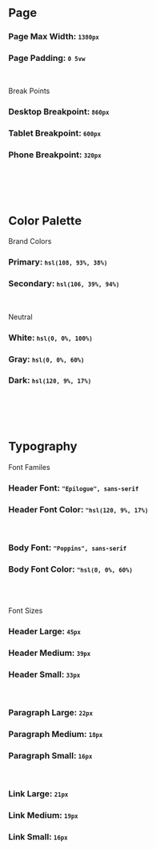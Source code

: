 
# <small>Page</small>
### Page Max Width: <small>`1380px`</small>
### Page Padding: <small>`0 5vw`</small>
</br>

Break Points
### Desktop Breakpoint: <small>`860px`</small>
### Tablet Breakpoint: <small>`600px`</small>
### Phone Breakpoint: <small>`320px`</small>
</br>
</br>
</br>

# <small>Color Palette</small>

Brand Colors
### Primary: <small>`hsl(108, 93%, 38%)`</small>
### Secondary: <small>`hsl(106, 39%, 94%)`</small>
</br>

Neutral
### White: <small>`hsl(0, 0%, 100%)`</small>
### Gray: <small>`hsl(0, 0%, 60%)`</small>
### Dark: <small>`hsl(120, 9%, 17%)`</small>
</br>
</br>
</br>

# <small>Typography</small>

Font Familes
### Header Font: <small>`"Epilogue", sans-serif`</small>
### Header Font Color: <small>`"hsl(120, 9%, 17%)`</small>
</br>

### Body Font: <small>`"Poppins", sans-serif`</small>
### Body Font Color: <small>`"hsl(0, 0%, 60%)`</small>
</br>
</br>


Font Sizes
### Header Large: <small>`45px`</small>
### Header Medium: <small>`39px`</small>
### Header Small: <small>`33px`</small>
</br>

### Paragraph Large: <small>`22px`</small>
### Paragraph Medium: <small>`18px`</small>
### Paragraph Small: <small>`16px`</small>
</br>

### Link Large: <small>`21px`</small>
### Link Medium: <small>`19px`</small>
### Link Small: <small>`16px`</small>
</br>
